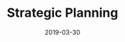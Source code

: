 ---
path: "/what-we-offer/strategic-planning"
date: "2019-03-30"
title: "Strategic Planning"
intro: "Strategic planning is extremely important and we start every project in the same way - meeting our clients to understand the needs of the business and deciding how best to maximise your investment."
statement: "The core principle of our work is assessing the right approach to marketing and business development for you."
services: 
    - "Qualitative research"
    - "Quantitative research"
    - "Business planning"
    - "Digital marketing strategy"
    - "Media planning"
    - "Budget optimisation"
---